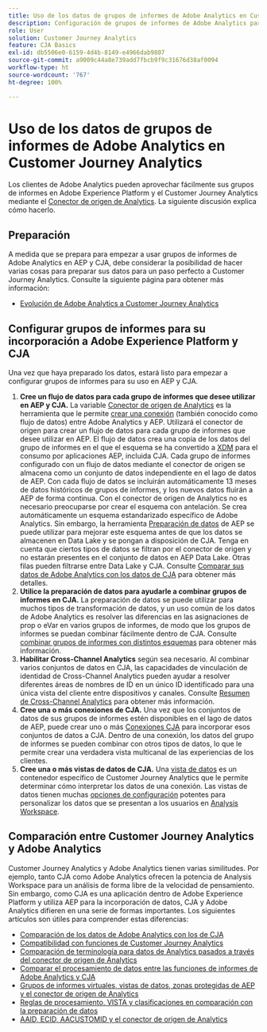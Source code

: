 ```yaml
---
title: Uso de los datos de grupos de informes de Adobe Analytics en Customer Journey Analytics
description: Configuración de grupos de informes de Adobe Analytics para su incorporación a AEP y CJA
role: User
solution: Customer Journey Analytics
feature: CJA Basics
exl-id: db5506e0-6159-4d4b-8149-e4966dab9807
source-git-commit: a9009c44a8e739add7fbcb9f9c31676d38af0094
workflow-type: ht
source-wordcount: '767'
ht-degree: 100%

---
```


# Uso de los datos de grupos de informes de Adobe Analytics en Customer Journey Analytics

Los clientes de Adobe Analytics pueden aprovechar fácilmente sus grupos de informes en Adobe Experience Platform y el Customer Journey Analytics mediante el [Conector de origen de Analytics](https://experienceleague.adobe.com/docs/experience-platform/sources/connectors/adobe-applications/analytics.html?lang=es). La siguiente discusión explica cómo hacerlo.

## Preparación

A medida que se prepara para empezar a usar grupos de informes de Adobe Analytics en AEP y CJA, debe considerar la posibilidad de hacer varias cosas para preparar sus datos para un paso perfecto a Customer Journey Analytics. Consulte la siguiente página para obtener más información:

* [Evolución de Adobe Analytics a Customer Journey Analytics](/help/getting-started/aa-to-cja.md)

## Configurar grupos de informes para su incorporación a Adobe Experience Platform y CJA

Una vez que haya preparado los datos, estará listo para empezar a configurar grupos de informes para su uso en AEP y CJA.

1. **Cree un flujo de datos para cada grupo de informes que desee utilizar en AEP y CJA.** La variable [Conector de origen de Analytics](https://experienceleague.adobe.com/docs/experience-platform/sources/connectors/adobe-applications/analytics.html?lang=es) es la herramienta que le permite [crear una conexión](/help/connections/create-connection.md) (también conocido como flujo de datos) entre Adobe Analytics y AEP. Utilizará el conector de origen para crear un flujo de datos para cada grupo de informes que desee utilizar en AEP. El flujo de datos crea una copia de los datos del grupo de informes en el que el esquema se ha convertido a [XDM](https://experienceleague.adobe.com/docs/platform-learn/tutorials/schemas/schemas-and-experience-data-model.html?lang=es) para el consumo por aplicaciones AEP, incluida CJA. Cada grupo de informes configurado con un flujo de datos mediante el conector de origen se almacena como un conjunto de datos independiente en el lago de datos de AEP. Con cada flujo de datos se incluirán automáticamente 13 meses de datos históricos de grupos de informes, y los nuevos datos fluirán a AEP de forma continua. Con el conector de origen de Analytics no es necesario preocuparse por crear el esquema con antelación. Se crea automáticamente un esquema estandarizado específico de Adobe Analytics. Sin embargo, la herramienta [Preparación de datos](https://experienceleague.adobe.com/docs/experience-platform/data-prep/home.html?lang=es) de AEP se puede utilizar para mejorar este esquema antes de que los datos se almacenen en Data Lake y se pongan a disposición de CJA. Tenga en cuenta que ciertos tipos de datos se filtran por el conector de origen y no estarán presentes en el conjunto de datos en AEP Data Lake. Otras filas pueden filtrarse entre Data Lake y CJA. Consulte [Comparar sus datos de Adobe Analytics con los datos de CJA](/help/troubleshooting/compare.md) para obtener más detalles.
1. **Utilice la preparación de datos para ayudarle a combinar grupos de informes en CJA.** La preparación de datos se puede utilizar para muchos tipos de transformación de datos, y un uso común de los datos de Adobe Analytics es resolver las diferencias en las asignaciones de prop o eVar en varios grupos de informes, de modo que los grupos de informes se puedan combinar fácilmente dentro de CJA. Consulte [combinar grupos de informes con distintos esquemas](/help/use-cases/aa-data/combine-report-suites.md) para obtener más información.
1. **Habilitar Cross-Channel Analytics** según sea necesario. Al combinar varios conjuntos de datos en CJA, las capacidades de vinculación de identidad de Cross-Channel Analytics pueden ayudar a resolver diferentes áreas de nombres de ID en un único ID identificado para una única vista del cliente entre dispositivos y canales. Consulte [Resumen de Cross-Channel Analytics](/help/cca/overview.md) para obtener más información.
1. **Cree una o más conexiones de CJA.** Una vez que los conjuntos de datos de sus grupos de informes estén disponibles en el lago de datos de AEP, puede crear uno o más [Conexiones CJA](/help/connections/overview.md) para incorporar esos conjuntos de datos a CJA. Dentro de una conexión, los datos del grupo de informes se pueden combinar con otros tipos de datos, lo que le permite crear una verdadera vista multicanal de las experiencias de los clientes.
1. **Cree una o más vistas de datos de CJA.** Una [vista de datos](/help/data-views/data-views.md) es un contenedor específico de Customer Journey Analytics que le permite determinar cómo interpretar los datos de una conexión. Las vistas de datos tienen muchas [opciones de configuración](/help/data-views/create-dataview.md) potentes para personalizar los datos que se presentan a los usuarios en [Analysis Workspace](/help/analysis-workspace/home.md).

## Comparación entre Customer Journey Analytics y Adobe Analytics

Customer Journey Analytics y Adobe Analytics tienen varias similitudes. Por ejemplo, tanto CJA como Adobe Analytics ofrecen la potencia de Analysis Workspace para un análisis de forma libre de la velocidad de pensamiento. Sin embargo, como CJA es una aplicación dentro de Adobe Experience Platform y utiliza AEP para la incorporación de datos, CJA y Adobe Analytics difieren en una serie de formas importantes. Los siguientes artículos son útiles para comprender estas diferencias:

* [Comparación de los datos de Adobe Analytics con los de CJA](/help/troubleshooting/compare.md)
* [Compatibilidad con funciones de Customer Journey Analytics](/help/getting-started/aa-vs-cja/cja-aa.md)
* [Comparación de terminología para datos de Analytics pasados a través del conector de origen de Analytics](/help/getting-started/aa-vs-cja/terminology.md)
* [Comparar el procesamiento de datos entre las funciones de informes de Adobe Analytics y CJA](/help/getting-started/aa-vs-cja/data-processing-comparisons.md)
* [Grupos de informes virtuales, vistas de datos, zonas protegidas de AEP y el conector de origen de Analytics](/help/getting-started/aa-vs-cja/vrs-dataview-sandbox-adc.md)
* [Reglas de procesamiento, VISTA y clasificaciones en comparación con la preparación de datos](/help/getting-started/aa-vs-cja/pr-vista-dataprep.md)
* [AAID, ECID, AACUSTOMID y el conector de origen de Analytics](/help/getting-started/aa-vs-cja/aaid-ecid-adc.md)
